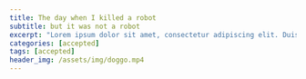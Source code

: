 ```yaml
---
title: The day when I killed a robot
subtitle: but it was not a robot
excerpt: "Lorem ipsum dolor sit amet, consectetur adipiscing elit. Duis quis consequat ligula, ut pharetra ex. Quisque rhoncus odio eu nulla mollis fermentum. In id molestie justo. Sed consectetur, dui ut lacinia placerat, nisi leo tristique neque, ac hendrerit dolor ipsum eget nulla. Vivamus eget lectus sed nisi commodo congue ac finibus metus. Ut tempus, mi in ullamcorper lacinia, est odio dignissim ante, in suscipit sem metus tempor lacus. Aliquam id urna vel tellus feugiat tempus. Etiam quis nulla a orci fringilla tempus. Nam rhoncus quam id risus placerat lacinia. Fusce finibus vulputate fringilla. Sed sed mi a ante blandit lobortis."
categories: [accepted]
tags: [accepted]
header_img: /assets/img/doggo.mp4
---
```


